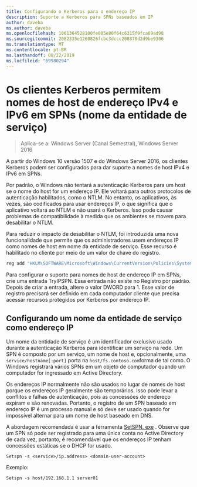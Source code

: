 ```yaml
---
title: Configurando o Kerberos para o endereço IP
description: Suporte a Kerberos para SPNs baseados em IP
author: daveba
ms.author: daveba
ms.openlocfilehash: 1061364528100fe005e80f64c6315f9fca69ad98
ms.sourcegitcommit: 2082335e1260826fcbc3dccc208870d2d9be9306
ms.translationtype: MT
ms.contentlocale: pt-BR
ms.lasthandoff: 08/22/2019
ms.locfileid: "69980294"
---
```

# <a name="kerberos-clients-allow-ipv4-and-ipv6-address-hostnames-in-service-principal-names-spns"></a>Os clientes Kerberos permitem nomes de host de endereço IPv4 e IPv6 em SPNs (nome da entidade de serviço)

>Aplica-se a: Windows Server (Canal Semestral), Windows Server 2016

A partir do Windows 10 versão 1507 e do Windows Server 2016, os clientes Kerberos podem ser configurados para dar suporte a nomes de host IPv4 e IPv6 em SPNs.

Por padrão, o Windows não tentará a autenticação Kerberos para um host se o nome do host for um endereço IP. Ele voltará para outros protocolos de autenticação habilitados, como o NTLM. No entanto, os aplicativos, às vezes, são codificados para usar endereços IP, o que significa que o aplicativo voltará ao NTLM e não usará o Kerberos. Isso pode causar problemas de compatibilidade à medida que os ambientes se movem para desabilitar o NTLM.

Para reduzir o impacto de desabilitar o NTLM, foi introduzida uma nova funcionalidade que permite que os administradores usem endereços IP como nomes de host em nome da entidade de serviço. Esse recurso é habilitado no cliente por meio de um valor de chave do registro.

```cmd
reg add "HKLM\SOFTWARE\Microsoft\Windows\CurrentVersion\Policies\System\Kerberos\Parameters" /v TryIPSPN /t REG_DWORD /d 1 /f
```

Para configurar o suporte para nomes de host de endereço IP em SPNs, crie uma entrada TryIPSPN. Essa entrada não existe no Registro por padrão. Depois de criar a entrada, altere o valor DWORD para 1. Esse valor de registro precisará ser definido em cada computador cliente que precisa acessar recursos protegidos por Kerberos por endereço IP.

## <a name="configuring-a-service-principal-name-as-ip-address"></a>Configurando um nome da entidade de serviço como endereço IP

Um nome da entidade de serviço é um identificador exclusivo usado durante a autenticação Kerberos para identificar um serviço na rede. Um SPN é composto por um serviço, um nome de host e, opcionalmente, uma `service/hostname[:port]` porta na `host/fs.contoso.com`forma de tal como. O Windows registrará vários SPNs em um objeto de computador quando um computador for ingressado em Active Directory.

Os endereços IP normalmente não são usados no lugar de nomes de host porque os endereços IP geralmente são temporários. Isso pode levar a conflitos e falhas de autenticação, pois as concessões de endereço expiram e são renovadas. Portanto, o registro de um SPN baseado em endereço IP é um processo manual e só deve ser usado quando for impossível alternar para um nome de host baseado em DNS.

A abordagem recomendada é usar a ferramenta [SetSPN. exe](https://docs.microsoft.com/previous-versions/windows/it-pro/windows-server-2012-R2-and-2012/cc731241(v=ws.11)) . Observe que um SPN só pode ser registrado para uma única conta no Active Directory de cada vez, portanto, é recomendável que os endereços IP tenham concessões estáticas se o DHCP for usado.

```
Setspn -s <service>/ip.address> <domain-user-account>  
```

Exemplo:

```
Setspn -s host/192.168.1.1 server01
```
